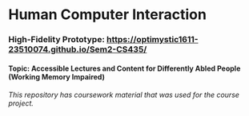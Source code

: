 # Human Computer Interaction
### High-Fidelity Prototype: https://optimystic1611-23510074.github.io/Sem2-CS435/
#### Topic: Accessible Lectures and Content for Differently Abled People (Working Memory Impaired)
###### This repository has coursework material that was used for the course project.
